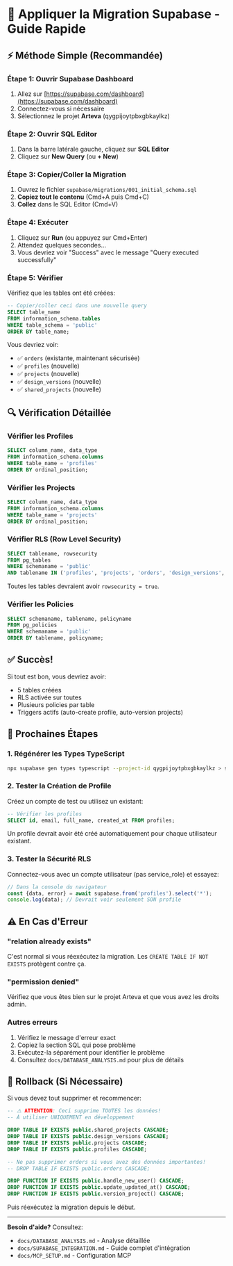 # 🔧 Appliquer la Migration Supabase - Guide Rapide

## ⚡ Méthode Simple (Recommandée)

### Étape 1: Ouvrir Supabase Dashboard

1. Allez sur [https://supabase.com/dashboard](https://supabase.com/dashboard)
2. Connectez-vous si nécessaire
3. Sélectionnez le projet **Arteva** (qygpijoytpbxgbkaylkz)

### Étape 2: Ouvrir SQL Editor

1. Dans la barre latérale gauche, cliquez sur **SQL Editor**
2. Cliquez sur **New Query** (ou **+ New**)

### Étape 3: Copier/Coller la Migration

1. Ouvrez le fichier `supabase/migrations/001_initial_schema.sql`
2. **Copiez tout le contenu** (Cmd+A puis Cmd+C)
3. **Collez** dans le SQL Editor (Cmd+V)

### Étape 4: Exécuter

1. Cliquez sur **Run** (ou appuyez sur Cmd+Enter)
2. Attendez quelques secondes...
3. Vous devriez voir "Success" avec le message "Query executed successfully"

### Étape 5: Vérifier

Vérifiez que les tables ont été créées:

```sql
-- Copier/coller ceci dans une nouvelle query
SELECT table_name
FROM information_schema.tables
WHERE table_schema = 'public'
ORDER BY table_name;
```

Vous devriez voir:
- ✅ `orders` (existante, maintenant sécurisée)
- ✅ `profiles` (nouvelle)
- ✅ `projects` (nouvelle)
- ✅ `design_versions` (nouvelle)
- ✅ `shared_projects` (nouvelle)

## 🔍 Vérification Détaillée

### Vérifier les Profiles

```sql
SELECT column_name, data_type
FROM information_schema.columns
WHERE table_name = 'profiles'
ORDER BY ordinal_position;
```

### Vérifier les Projects

```sql
SELECT column_name, data_type
FROM information_schema.columns
WHERE table_name = 'projects'
ORDER BY ordinal_position;
```

### Vérifier RLS (Row Level Security)

```sql
SELECT tablename, rowsecurity
FROM pg_tables
WHERE schemaname = 'public'
AND tablename IN ('profiles', 'projects', 'orders', 'design_versions', 'shared_projects');
```

Toutes les tables devraient avoir `rowsecurity = true`.

### Vérifier les Policies

```sql
SELECT schemaname, tablename, policyname
FROM pg_policies
WHERE schemaname = 'public'
ORDER BY tablename, policyname;
```

## ✅ Succès!

Si tout est bon, vous devriez avoir:
- 5 tables créées
- RLS activée sur toutes
- Plusieurs policies par table
- Triggers actifs (auto-create profile, auto-version projects)

## 🎯 Prochaines Étapes

### 1. Régénérer les Types TypeScript

```bash
npx supabase gen types typescript --project-id qygpijoytpbxgbkaylkz > src/lib/supabase/types.ts
```

### 2. Tester la Création de Profile

Créez un compte de test ou utilisez un existant:

```sql
-- Vérifier les profiles
SELECT id, email, full_name, created_at FROM profiles;
```

Un profile devrait avoir été créé automatiquement pour chaque utilisateur existant.

### 3. Tester la Sécurité RLS

Connectez-vous avec un compte utilisateur (pas service_role) et essayez:

```javascript
// Dans la console du navigateur
const {data, error} = await supabase.from('profiles').select('*');
console.log(data); // Devrait voir seulement SON profile
```

## ⚠️ En Cas d'Erreur

### "relation already exists"

C'est normal si vous réexécutez la migration. Les `CREATE TABLE IF NOT EXISTS` protègent contre ça.

### "permission denied"

Vérifiez que vous êtes bien sur le projet Arteva et que vous avez les droits admin.

### Autres erreurs

1. Vérifiez le message d'erreur exact
2. Copiez la section SQL qui pose problème
3. Exécutez-la séparément pour identifier le problème
4. Consultez `docs/DATABASE_ANALYSIS.md` pour plus de détails

## 🔄 Rollback (Si Nécessaire)

Si vous devez tout supprimer et recommencer:

```sql
-- ⚠️ ATTENTION: Ceci supprime TOUTES les données!
-- À utiliser UNIQUEMENT en développement

DROP TABLE IF EXISTS public.shared_projects CASCADE;
DROP TABLE IF EXISTS public.design_versions CASCADE;
DROP TABLE IF EXISTS public.projects CASCADE;
DROP TABLE IF EXISTS public.profiles CASCADE;

-- Ne pas supprimer orders si vous avez des données importantes!
-- DROP TABLE IF EXISTS public.orders CASCADE;

DROP FUNCTION IF EXISTS public.handle_new_user() CASCADE;
DROP FUNCTION IF EXISTS public.update_updated_at() CASCADE;
DROP FUNCTION IF EXISTS public.version_project() CASCADE;
```

Puis réexécutez la migration depuis le début.

---

**Besoin d'aide?** Consultez:
- `docs/DATABASE_ANALYSIS.md` - Analyse détaillée
- `docs/SUPABASE_INTEGRATION.md` - Guide complet d'intégration
- `docs/MCP_SETUP.md` - Configuration MCP
